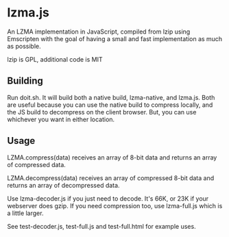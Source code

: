 
lzma.js
=======

An LZMA implementation in JavaScript, compiled from lzip using Emscripten
with the goal of having a small and fast implementation as much as
possible.

lzip is GPL, additional code is MIT


Building
--------

Run doit.sh. It will build both a native build, lzma-native, and lzma.js.
Both are useful because you can use the native build to compress locally,
and the JS build to decompress on the client browser. But, you can use
whichever you want in either location.


Usage
-----

LZMA.compress(data) receives an array of 8-bit data and returns an
    array of compressed data.

LZMA.decompress(data) receives an array of compressed 8-bit data and
    returns an array of decompressed data.


Use lzma-decoder.js if you just need to decode. It's 66K, or 23K
if your webserver does gzip. If you need compression too, use
lzma-full.js which is a little larger.

See test-decoder.js, test-full.js and test-full.html for example
uses.

